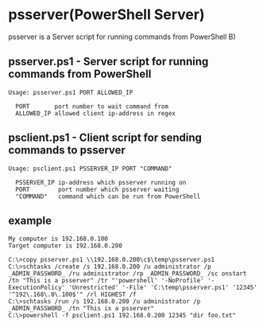 # psserver(PowerShell Server)

psserver is a Server script for running commands from PowerShell B)

## psserver.ps1 - Server script for running commands from PowerShell
```
Usage: psserver.ps1 PORT ALLOWED_IP

  PORT       port number to wait command from
  ALLOWED_IP allowed client ip-address in regex
```

## psclient.ps1 - Client script for sending commands to psserver
```
Usage: psclient.ps1 PSSERVER_IP PORT "COMMAND"

  PSSERVER_IP ip-address which psserver running on
  PORT        port number which psserver waiting
  "COMMAND"   command which can be run from PowerShell
```

## example
```
My computer is 192.168.0.100
Target computer is 192.168.0.200

C:\>copy psserver.ps1 \\192.168.0.200\c$\temp\psserver.ps1
C:\>schtasks /create /s 192.168.0.200 /u administrator /p _ADMIN_PASSWORD_ /ru administrator /rp _ADMIN_PASSWORD_ /sc onstart /tn "This is a psserver" /tr "'powershell' '-NoProfile' '-ExecutionPolicy' 'Unrestricted' '-File' 'C:\temp\psserver.ps1' '12345' '^192\.168\.0\.100$'" /rl HIGHEST /f
C:\>schtasks /run /s 192.168.0.200 /u administrator /p _ADMIN_PASSWORD_ /tn "This is a psserver"
C:\>powershell -f psclient.ps1 192.168.0.200 12345 "dir foo.txt"
